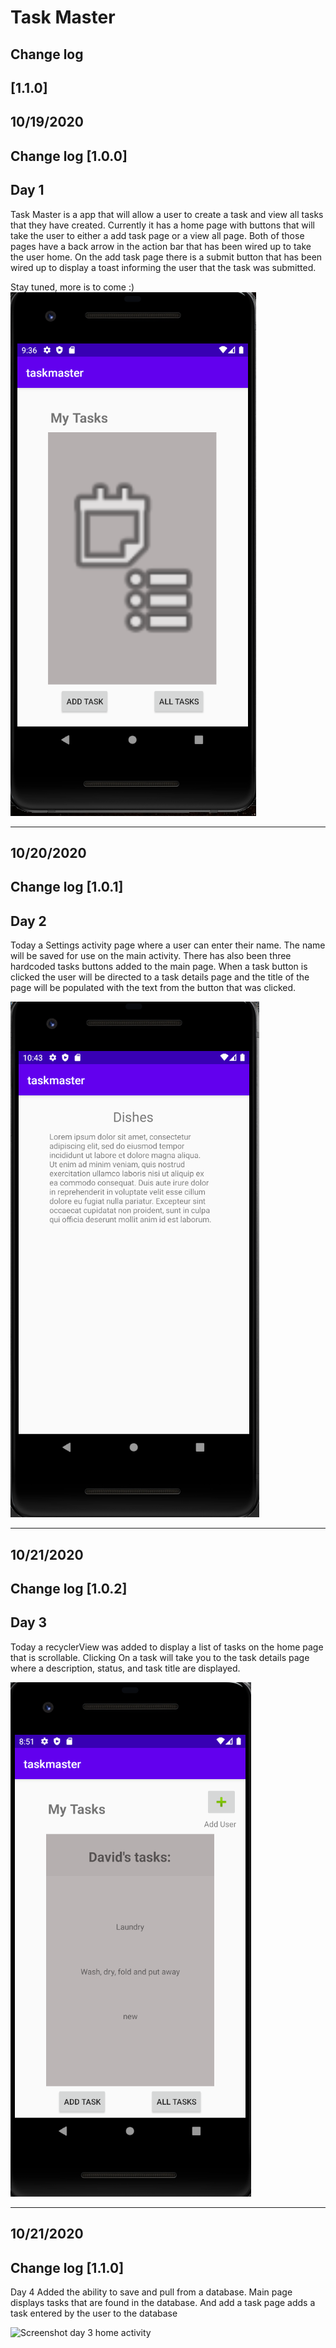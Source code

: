 # Task Master
## Change log
## [1.1.0]


## 10/19/2020
## Change log [1.0.0]
## Day 1
Task Master is a app that will allow a user to create a task and view all tasks that they have
created.
Currently it has a home page with buttons that will take the user to either a add task page or a
view all page. Both of those pages have a back arrow in the action bar that has been wired up to
take the user home. On the add task page there is a submit button that has been wired up to display
a toast informing the user that the task was submitted.

Stay tuned, more is to come :)
![Screenshot of day one home activity](screenshots/lab26Screenshot.PNG)

--------------------------
## 10/20/2020
## Change log [1.0.1]
## Day 2
Today a Settings activity page where a user can enter their name. The name will be saved for use on
the main activity. There has also been three hardcoded tasks buttons added to the main page. When a
task button is clicked the user will be directed to a task details page and the title of the page
will be populated with the text from the button that was clicked.

![Screenshot daytwo Task Detail activity](screenshots/lab27screenShot.PNG)

------------------------
## 10/21/2020
## Change log [1.0.2]
## Day 3
Today a recyclerView was added to display a list of tasks on the home page that is scrollable. Clicking
On a task will take you to the task details page where a description, status, and task title are displayed.

![Screenshot day 3 home activity](screenshots/Day3HomeScreenShot.PNG)

-----------------------
## 10/21/2020
## Change log [1.1.0]
Day 4
Added the ability to save and pull from a database. Main page displays tasks that are found in the database.
And add a task page adds a task entered by the user to the database

![Screenshot day 3 home activity](screenshots/Day4Screenshot)






